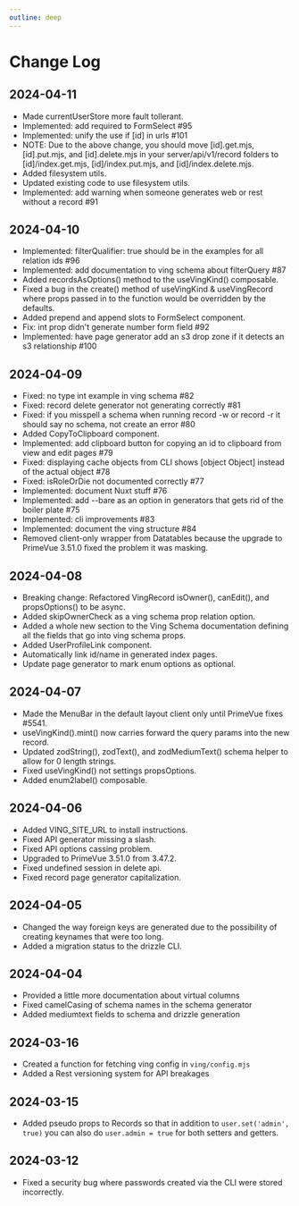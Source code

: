 ```yaml
---
outline: deep
---
```

# Change Log

## 2024-04-11
* Made currentUserStore more fault tollerant.
* Implemented: add required to FormSelect #95
* Implemented: unify the use if [id] in urls #101
* NOTE: Due to the above change, you should move [id].get.mjs, [id].put.mjs, and [id].delete.mjs in your server/api/v1/record folders to [id]/index.get.mjs, [id]/index.put.mjs, and [id]/index.delete.mjs.
* Added filesystem utils.
* Updated existing code to use filesystem utils.
* Implemented: add warning when someone generates web or rest without a record #91

## 2024-04-10
* Implemented: filterQualifier: true should be in the examples for all relation ids #96
* Implemented: add documentation to ving schema about filterQuery #87
* Added recordsAsOptions() method to the useVingKind() composable.
* Fixed a bug in the create() method of useVingKind & useVingRecord where props passed in to the function would be overridden by the defaults.
* Added prepend and append slots to FormSelect component.
* Fix: int prop didn't generate number form field #92
* Implemented: have page generator add an s3 drop zone if it detects an s3 relationship #100

## 2024-04-09
* Fixed: no type int example in ving schema #82
* Fixed: record delete generator not generating correctly #81
* Fixed: if you misspell a schema when running record -w or record -r it should say no schema, not create an error #80
* Added CopyToClipboard component.
* Implemented: add clipboard button for copying an id to clipboard from view and edit pages #79
* Fixed: displaying cache objects from CLI shows [object Object] instead of the actual object #78
* Fixed: isRoleOrDie not documented correctly #77
* Implemented: document Nuxt stuff #76
* Implemented: add --bare as an option in generators that gets rid of the boiler plate #75
* Implemented: cli improvements #83
* Implemented: document the ving structure #84
* Removed client-only wrapper from Datatables because the upgrade to PrimeVue 3.51.0 fixed the problem it was masking.

## 2024-04-08
* Breaking change: Refactored VingRecord isOwner(), canEdit(), and propsOptions() to be async.
* Added skipOwnerCheck as a ving schema prop relation option.
* Added a whole new section to the Ving Schema documentation defining all the fields that go into ving schema props.
* Added UserProfileLink component.
* Automatically link id/name in generated index pages.
* Update page generator to mark enum options as optional.

## 2024-04-07
* Made the MenuBar in the default layout client only until PrimeVue fixes #5541.
* useVingKind().mint() now carries forward the query params into the new record.
* Updated zodString(), zodText(), and zodMediumText() schema helper to allow for 0 length strings.
* Fixed useVingKind() not settings propsOptions.
* Added enum2label() composable.

## 2024-04-06
* Added VING_SITE_URL to install instructions.
* Fixed API generator missing a slash.
* Fixed API options cassing problem.
* Upgraded to PrimeVue 3.51.0 from 3.47.2.
* Fixed undefined session in delete api.
* Fixed record page generator capitalization.

## 2024-04-05
* Changed the way foreign keys are generated due to the possibility of creating keynames that were too long.
* Added a migration status to the drizzle CLI.

## 2024-04-04
* Provided a little more documentation about virtual columns
* Fixed camelCasing of schema names in the schema generator
* Added mediumtext fields to schema and drizzle generation

## 2024-03-16
* Created a function for fetching ving config in `ving/config.mjs`
* Added a Rest versioning system for API breakages

## 2024-03-15
* Added pseudo props to Records so that in addition to `user.set('admin', true)` you can also do `user.admin = true` for both setters and getters.

## 2024-03-12
* Fixed a security bug where passwords created via the CLI were stored incorrectly.